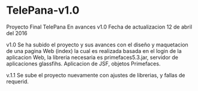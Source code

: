 # TelePana-v1.0
Proyecto Final TelePana En avances v1.0
Fecha de actualizacion 12 de abril del 2016

v1.0 Se ha subido el proyecto y sus avances con el diseño y maquetacion de una pagina Web (index) la cual es realizada basada en el login de la aplicacion Web, la libreria necesaria es primefaces5.3.jar, servidor de aplicaciones glassfihs. 
Aplicacion de JSF, objetos Primefaces.

v.1.1 Se sube el proyecto nuevamente con ajustes de librerias, y fallas de requerid.
